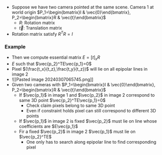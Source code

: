 - Suppose we have two camera pointed at the same scene. Camera 1 at world origin $P_1=\begin{bmatrix}I & \vec{0}\end{bmatrix}, P_2=\begin{bmatrix}R & \vec{t}\end{bmatrix}$
	- $R:$ Rotation matrix
	- $\vec{t}$: Translation matrix
- Rotation matrix satisfy $R^TR=I$
### Example
- Then we compute essential matrix $E=[t]_xR$
- $E$ such that $\vec{p_2}^TE\vec{p_1}=0$
- Pixel $(\frac{t_x}{t_z},\frac{t_y}{t_z})$ will lie on all epipolar lines in image 2
- ![[Pasted image 20240307065745.png]]
- Given two cameras with $P_1=\begin{bmatrix}I & \vec{0}\end{bmatrix}, P_2=\begin{bmatrix}R & \vec{t}\end{bmatrix}$
	- If $\vec{p_1}$ in image 1 and $\vec{p_2}$ in image 2 correspond to same 3D point $\vec{p_2}^TE\vec{p_1}=0$
		- Check claim pixels belong to same 3D point
		- Even if constraint holds pixel can still correspond to different 3D points
	- If $\vec{p_1}$ in image 2 is fixed $\vec{p_2}$ must lie on line whose coefficients are $E\vec{p_1}$
	- Fir a fixed $\vec{p_2}$ in image 2 $\vec{p_1}$ must lie on $\vec{p_2}^TE$
		- One only has to search along epipolar line to find corresponding pixel